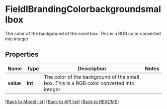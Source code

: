 # FieldIBrandingColorbackgroundsmallbox

The color of the background of the small box. This is a RGB color converted into integer

## Properties
Name | Type | Description | Notes
------------ | ------------- | ------------- | -------------
**value** | **int** | The color of the background of the small box. This is a RGB color converted into integer | 

[[Back to Model list]](../README.md#documentation-for-models) [[Back to API list]](../README.md#documentation-for-api-endpoints) [[Back to README]](../README.md)


